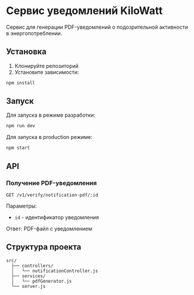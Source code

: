 # Сервис уведомлений KiloWatt

Сервис для генерации PDF-уведомлений о подозрительной активности в энергопотреблении.

## Установка

1. Клонируйте репозиторий
2. Установите зависимости:

```bash
npm install
```

## Запуск

Для запуска в режиме разработки:

```bash
npm run dev
```

Для запуска в production режиме:

```bash
npm start
```

## API

### Получение PDF-уведомления

```
GET /v1/verify/notification-pdf/:id
```

Параметры:

- `id` - идентификатор уведомления

Ответ: PDF-файл с уведомлением

## Структура проекта

```
src/
  ├── controllers/
  │   └── notificationController.js
  ├── services/
  │   └── pdfGenerator.js
  └── server.js
```

